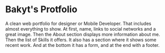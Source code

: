 # Bakyt's Protfolio
A clean  web portfolio for designer or Mobile Developer. That includes almost everything to show. At first,  name, links to social networks and a great image. Then the About section displays more information about me. Then the list of Skills it offers. It also has a section where it shows some recent work. And at the bottom it has a form, and at the end with a footer.




